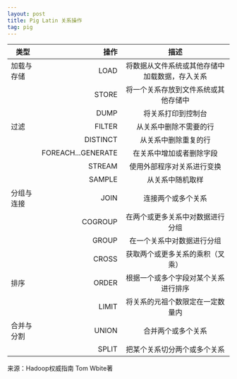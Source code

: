 ```yaml
---
layout: post
title: Pig Latin 关系操作
tag: pig
---
```


| 类型        | 操作   |  描述  |
| --------   | -----:  | :----:  |
| 加载与存储     | LOAD |  将数据从文件系统或其他存储中加载数据，存入关系    |
|         |   STORE  |  将一个关系存放到文件系统或其他存储中  |
|         |    DUMP 	   |  将关系打印到控制台  |
| 过滤    | FILTER|  从关系中删除不需要的行   |
|         |   DISTINCT  | 从关系中删除重复的行   |
|         |    FOREACH...GENERATE | 在关系中增加或者删除字段  |
|         |   STREAM  | 使用外部程序对关系进行变换   |
|         |  SAMPLE | 从关系中随机取样  |
| 分组与连接    | JOIN| 连接两个或多个关系   |
|         |   COGROUP |在两个或更多关系中对数据进行分组   |
|         |    GROUP |在一个关系中对数据进行分组  |
|         |   CROSS | 获取两个或更多关系的乘积（叉乘）   |
|   排序      | ORDER | 根据一个或多个字段对某个关系进行排序  |
|            | LIMIT| 将关系的元祖个数限定在一定数量内  |
|   合并与分割     | UNION | 合并两个或多个关系 |
|            | SPLIT| 把某个关系切分两个或多个关系  |

来源：Hadoop权威指南 Tom Wbite著